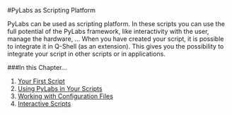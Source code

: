 [first]: /pylabsdoc/#/PyLabs50/YourFirstScript
[pylabs]: /pylabsdoc/#/PyLabs50/UsingPyLabs
[config]: /pylabsdoc/#/PyLabs50/WorkingWithConfigFiles
[interactive]: /pylabsdoc/#/PyLabs50/InteractiveScripting

#PyLabs as Scripting Platform

PyLabs can be used as scripting platform. In these scripts you can use the full potential of the PyLabs framework, like interactivity with the user, manage the hardware, ...
When you have created your script, it is possible to integrate it in Q-Shell (as an extension). This gives you the possibility to integrate your script in other scripts or in applications.


###In this Chapter...

1. [Your First Script][first]
2. [Using PyLabs in Your Scripts][pylabs]
3. [Working with Configuration Files][config]
4. [Interactive Scripts][interactive]
